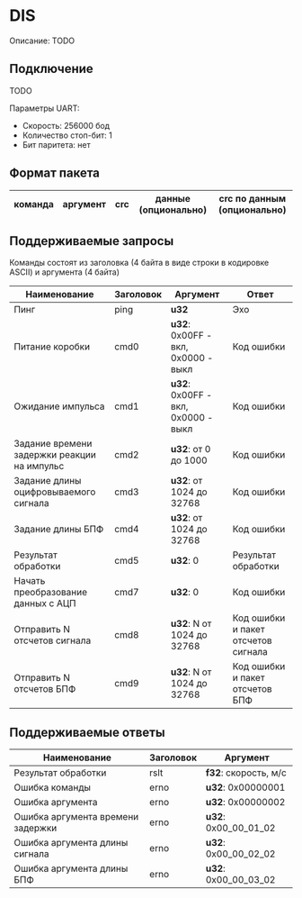 # DIS

Описание: TODO

## Подключение

TODO

Параметры UART:
- Скорость: 256000 бод
- Количество стоп-бит: 1
- Бит паритета: нет

## Формат пакета

| команда | аргумент | crc | данные (опционально) | сrc по данным (опционально)
| - | - | - | - | -

## Поддерживаемые запросы

Команды состоят из заголовка (4 байта в виде строки в кодировке ASCII) и аргумента (4 байта)

| Наименование | Заголовок | Аргумент | Ответ
| - | - | - | -
| Пинг | ping | **u32** | Эхо
| Питание коробки | cmd0 | **u32**: 0x00FF - вкл, 0x0000 - выкл | Код ошибки
| Ожидание импульса | cmd1 | **u32**: 0x00FF - вкл, 0x0000 - выкл | Код ошибки
| Задание времени задержки реакции на импульс | cmd2 | **u32**: от 0 до 1000 | Код ошибки
| Задание длины оцифровываемого сигнала | cmd3 | **u32**: от 1024 до 32768 | Код ошибки
| Задание длины БПФ | cmd4 | **u32**: от 1024 до 32768 | Код ошибки
| Результат обработки | cmd5 | **u32**: 0 | Результат обработки
| Начать преобразование данных с АЦП | cmd7 | **u32**: 0 | Код ошибки
| Отправить N отсчетов сигнала | cmd8 | **u32**: N от 1024 до 32768 | Код ошибки и пакет отсчетов сигнала
| Отправить N отсчетов БПФ | cmd9 | **u32**: N от 1024 до 32768 | Код ошибки и пакет отсчетов БПФ

## Поддерживаемые ответы
| Наименование | Заголовок | Аргумент |
| - | - | - |
| Результат обработки | rslt | **f32**: скорость, м/с |
| Ошибка команды | erno | **u32**: 0x00000001 |
| Ошибка аргумента | erno | **u32**: 0x00000002 |
| Ошибка аргумента времени задержки | erno | **u32**: 0x00_00_01_02 |
| Ошибка аргумента длины сигнала | erno | **u32**: 0x00_00_02_02 |
| Ошибка аргумента длины БПФ | erno | **u32**: 0x00_00_03_02 |

